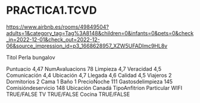 # PRACTICA1.TCVD

https://www.airbnb.es/rooms/49849504?adults=1&category_tag=Tag%3A8148&children=0&infants=0&pets=0&check_in=2022-12-01&check_out=2022-12-06&source_impression_id=p3_1668628957_XZW5UFADImc9HL8v

Titol  Perla bungalov

Puntuacio 4,47
NumAvaluacions 78
Limpieza 4,7
Veracidad 4,5
Comunicación 4,4
Ubicación 4,7
Llegada 4,6
Calidad 4,5
Viajeros 2 
Dormitorios 2
Cama 1
Baño 1
PrecioNoche 111
Gastosdelimpieza 145 
Comisióndeservicio 148 
Ubicación Canadá
TipoAnfitrion Particular
WIFI TRUE/FALSE
TV TRUE/FALSE
Cocina TRUE/FALSE
